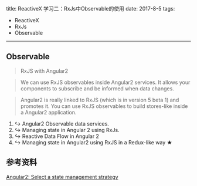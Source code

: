 title: ReactiveX 学习二：RxJs中Observable的使用
date: 2017-8-5
tags:
- ReactiveX
- RxJs
- Observable
----

## Observable 

> RxJS with Angular2

> We can use RxJS observables inside Angular2 services. It allows your components to subscribe and be informed when data changes.

> Angular2 is really linked to RxJS (which is in version 5 beta 1) and promotes it. You can use RxJS observables to build stores-like inside a Angular2 application.

1. ↪ Angular2 Observable data services.
2. ↪ Managing state in Angular 2 using RxJs.
3. ↪ Reactive Data Flow in Angular 2
4. ↪ Managing state in Angular2 using RxJS in a Redux-like way ★



## 参考资料

[Angular2: Select a state management strategy](https://bertrandg.github.io/angular2-application-state-management-strategy/)
